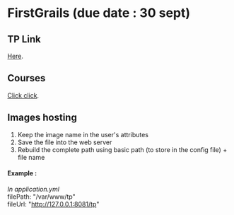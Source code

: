 # FirstGrails (due date : 30 sept)

## TP Link
[Here](http://cours.tokidev.fr/mbds/grails/tp_grails.pdf).

## Courses
[Click click](http://cours.tokidev.fr/mbds/grails/cours_grails.pdf).

## Images hosting
1. Keep the image name in the user's attributes
2. Save the file into the web server
3. Rebuild the complete path using basic path (to store in the config file) + file name

#### Example : 
*In application.yml*\
filePath: "/var/www/tp"\
fileUrl: "http://127.0.0.1:8081/tp"